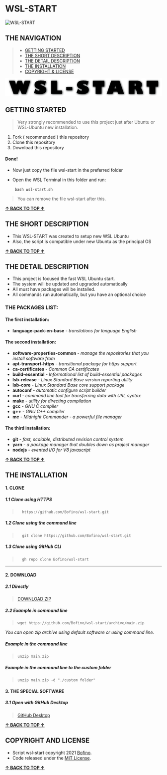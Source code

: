 # WSL-START

![WSL-START](https://img.shields.io/badge/WSL-START-gold)

## THE NAVIGATION

> * [GETTING STARTED](#getting-started)
> * [THE SHORT DESCRIPTION](#the-short-description)
> * [THE DETAIL DESCRIPTION](#the-detail-description)
> * [THE INSTALLATION](#the-installation)
> * [COPYRIGHT & LICENSE](#copyright-and-license)

![Logo](logo.png)


## GETTING STARTED

> Very strongly recommended to use this project just after Ubuntu or WSL-Ubuntu new installation.

1. Fork ( recommended ) this repository
2. Clone this repository
3. Download this repository

#### Done!

- Now just copy the file wsl-start in the preferred folder

- Open the WSL Terminal in this folder and run:

       bash wsl-start.sh

> You can remove the file wsl-start after this.

[**&#8593; BACK TO TOP &#8593;**](#wsl-start)

## THE SHORT DESCRIPTION

* This WSL-START was created to setup new WSL Ubuntu
* Also, the script is compatible under new Ubuntu as the principal OS

[**&#8593; BACK TO TOP &#8593;**](#wsl-start)

## THE DETAIL DESCRIPTION

- This project is focused the fast WSL Ubuntu start.
- The system will be updated and upgraded automatically
- All must have packages will be installed. 
- All commands run automatically, but you have an optional choice

### THE PACKAGES LIST:

#### The first installation:

- **language-pack-en-base** - *translations for language English*

#### The second installation:

- **software-properties-common** - *manage the repositories that you install software from*
- **apt-transport-https** - *transitional package for https support*
- **ca-certificates** - *Common CA certificates*
- **build-essential** - *Informational list of build-essential packages*
- **lsb-release** - *Linux Standard Base version reporting utility*
- **lsb-core** - *Linux Standard Base core support package*
- **autoconf** - *automatic configure script builder*
- **curl** - *command line tool for transferring data with URL syntax*
- **make** - *utility for directing compilation*
- **gcc** - *GNU C compiler*
- **g++** - *GNU C++ compiler*
- **mc** - *Midnight Commander - a powerful file manager*

#### The third installation:

- **git** - *fast, scalable, distributed revision control system*
- **yarn** - *a package manager that doubles down as project manager*
- **nodejs** - *evented I/O for V8 javascript*

[**&#8593; BACK TO TOP &#8593;**](#wsl-start)

## THE INSTALLATION

#### 1. CLONE

##### 1.1 Clone using HTTPS

>       https://github.com/Bofino/wsl-start.git

##### 1.2 Clone using the command line

>       git clone https://github.com/Bofino/wsl-start.git

##### 1.3 Clone using GitHub CLI

>       gh repo clone Bofino/wsl-start
___

#### 2. DOWNLOAD

##### 2.1 Directly

> [DOWNLOAD ZIP](https://github.com/Bofino/wsl-start/archive/main.zip)

##### 2.2 Example in command line

>     wget https://github.com/Bofino/wsl-start/archive/main.zip

*You can open zip archive using default software or using command line.*

##### Example in the command line

>     unzip main.zip

##### Example in the command line to the custom folder

>     unzip main.zip -d "./custom folder"

#### 3. THE SPECIAL SOFTWARE

##### 3.1 Open with GitHub Desktop

>[GitHub Desktop](https://desktop.github.com/)

[**&#8593; BACK TO TOP &#8593;**](#wsl-start)

## COPYRIGHT AND LICENSE

- Script wsl-start copyright 2021 [Bofino](https://github.com/Bofino).
- Code released under the [MIT License](https://github.com/Bofino/wsl-start//blob/main/LICENSE).

[**&#8593; BACK TO TOP &#8593;**](#wsl-start)

